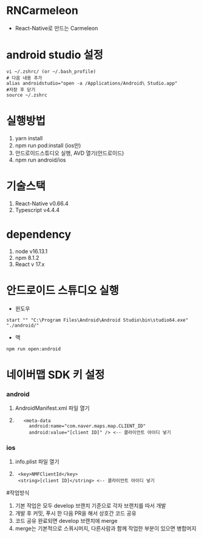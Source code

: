 # RNCarmeleon
* React-Native로 만드는 Carmeleon

# android studio 설정
```
vi ~/.zshrc/ (or ~/.bash_profile)
# 다음 내용 추가
alias androidstudio="open -a /Applications/Android\ Studio.app"
#저장 후 닫기
source ~/.zshrc
```

# 실행방법
1. yarn install
2. npm run pod:install (ios만)
3. 안드로이드스튜디오 실행, AVD 열기(안드로이드)
4. npm run android/ios

# 기술스택
1. React-Native v0.66.4
2. Typescript v4.4.4

# dependency
1. node v16.13.1
2. npm 8.1.2
3. React v 17.x

# 안드로이드 스튜디오 실행
- 윈도우
```
start "" "C:\Program Files\Android\Android Studio\bin\studio64.exe" "./android/"
```
- 맥
```
npm run open:android
```

# 네이버맵 SDK 키 설정
### android
1. AndroidManifest.xml 파일 열기
2. ```
      <meta-data
        android:name="com.naver.maps.map.CLIENT_ID"
        android:value="[client ID]" /> <-- 클라이언트 아이디 넣기
   ```
### ios
1. info.plist 파일 열기
2. ```
	<key>NMFClientId</key>
	<string>[client ID]</string> <-- 클라이언트 아이디 넣기
   ```

#작업방식
1. 기본 작업은 모두 develop 브랜치 기준으로 각자 브랜치를 따서 개발
2. 개발 후 커밋, 푸시 한 다음 PR을 해서 상호간 코드 공유
3. 코드 공유 완료되면 develop 브랜치에 merge
4. merge는 기본적으로 스쿼시머지, 다른사람과 함께 작업한 부분이 있으면 병합머지
